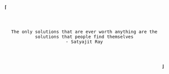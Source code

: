 <p align=left>
  <strong> ⌈ </strong>
</p>

<br>
<br>

<p align=center>
  <samp>
    The only solutions that are ever worth anything are the solutions that people find themselves <br>
    - Satyajit Ray
  </samp>
</p>

<br>
<br>

<p align=right>
  <strong> ⌋ </strong>
</p>

